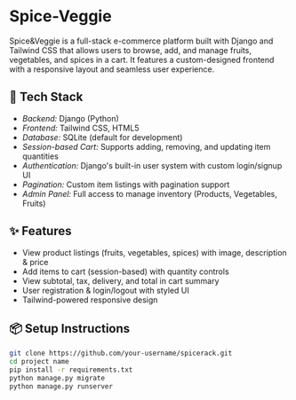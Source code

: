 # Spice-Veggie
Spice&Veggie is a full-stack e-commerce platform built with Django and Tailwind CSS that allows users to browse, add, and manage fruits, vegetables, and spices in a cart. It features a custom-designed frontend with a responsive layout and seamless user experience.

## 🔧 Tech Stack

- *Backend:* Django (Python)
- *Frontend:* Tailwind CSS, HTML5
- *Database:* SQLite (default for development)
- *Session-based Cart:* Supports adding, removing, and updating item quantities
- *Authentication:* Django's built-in user system with custom login/signup UI
- *Pagination:* Custom item listings with pagination support
- *Admin Panel:* Full access to manage inventory (Products, Vegetables, Fruits)

## ✨ Features

- View product listings (fruits, vegetables, spices) with image, description & price
- Add items to cart (session-based) with quantity controls
- View subtotal, tax, delivery, and total in cart summary
- User registration & login/logout with styled UI
- Tailwind-powered responsive design

## 📦 Setup Instructions

```bash
git clone https://github.com/your-username/spicerack.git
cd project name
pip install -r requirements.txt
python manage.py migrate
python manage.py runserver
